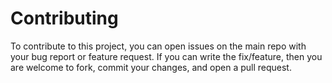 # Contributing

To contribute to this project, you can open issues on the main repo with your bug report or feature request. If you can write the fix/feature, then you are welcome to fork, commit your changes, and open a pull request.
